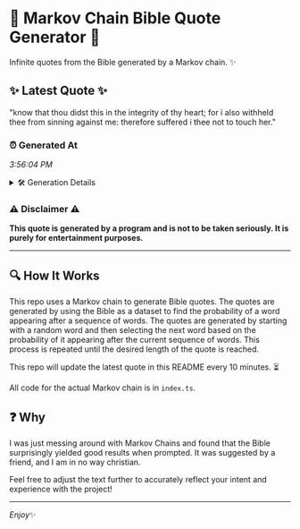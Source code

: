 # 📖 Markov Chain Bible Quote Generator 📖

Infinite quotes from the Bible generated by a Markov chain. ✨

## ✨ Latest Quote ✨
"know that thou didst this in the integrity of thy heart; for i also withheld thee from sinning against me: therefore suffered i thee not to touch her."

### ⏰ Generated At
*3:56:04 PM*

<details>
    <summary>🛠️ Generation Details</summary>
    <p>
        <strong>🌱 Seed:</strong> know<br>
        <strong>🔄 Iterations:</strong> 27<br>
        <strong>📜 Context History:</strong><br>[ know ]: that<br>[ know, that ]: thou<br>[ know, that, thou ]: didst<br>[ know, that, thou, didst ]: this<br>[ know, that, thou, didst, this ]: in<br>[ know, that, thou, didst, this, in ]: the<br>[ that, thou, didst, this, in, the ]: integrity<br>[ thou, didst, this, in, the, integrity ]: of<br>[ didst, this, in, the, integrity, of ]: thy<br>[ this, in, the, integrity, of, thy ]: heart;<br>[ in, the, integrity, of, thy, heart; ]: for<br>[ the, integrity, of, thy, heart;, for ]: i<br>[ integrity, of, thy, heart;, for, i ]: also<br>[ of, thy, heart;, for, i, also ]: withheld<br>[ thy, heart;, for, i, also, withheld ]: thee<br>[ heart;, for, i, also, withheld, thee ]: from<br>[ for, i, also, withheld, thee, from ]: sinning<br>[ i, also, withheld, thee, from, sinning ]: against<br>[ also, withheld, thee, from, sinning, against ]: me:<br>[ withheld, thee, from, sinning, against, me: ]: therefore<br>[ thee, from, sinning, against, me:, therefore ]: suffered<br>[ from, sinning, against, me:, therefore, suffered ]: i<br>[ sinning, against, me:, therefore, suffered, i ]: thee<br>[ against, me:, therefore, suffered, i, thee ]: not<br>[ me:, therefore, suffered, i, thee, not ]: to<br>[ therefore, suffered, i, thee, not, to ]: touch<br>[ suffered, i, thee, not, to, touch ]: her.<br>
    </p>
</details>

### ⚠️ Disclaimer ⚠️
**This quote is generated by a program and is not to be taken seriously. It is purely for entertainment purposes.**

---

## 🔍 How It Works

This repo uses a Markov chain to generate Bible quotes. The quotes are generated by using the Bible as a dataset to find the probability of a word appearing after a sequence of words. The quotes are generated by starting with a random word and then selecting the next word based on the probability of it appearing after the current sequence of words. This process is repeated until the desired length of the quote is reached.

This repo will update the latest quote in this README every 10 minutes. ⏳

All code for the actual Markov chain is in `index.ts`.

## ❓ Why

I was just messing around with Markov Chains and found that the Bible surprisingly yielded good results when prompted. 
It was suggested by a friend, and I am in no way christian.

Feel free to adjust the text further to accurately reflect your intent and experience with the project!

---

*Enjoy*✨

